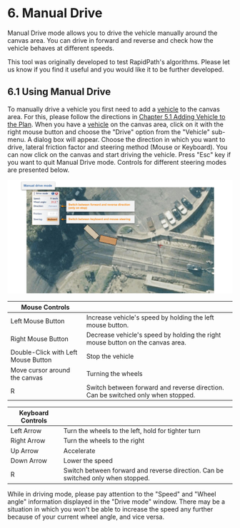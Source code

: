 # 6. Manual Drive

Manual Drive mode allows you to drive the vehicle manually around the canvas area. You can drive in forward and reverse and check how the vehicle behaves at different speeds.

This tool was originally developed to test RapidPath's algorithms. Please let us know if you find it useful and you would like it to be further developed.

## 6.1 Using Manual Drive

To manually drive a vehicle you first need to add a [vehicle](Definitions) to the canvas area. For this, please follow the directions in [Chapter 5.1 Adding Vehicle to the Plan](Preparing-Swept-Path-Analysis#51-adding-vehicle-to-the-plan). When you have a [vehicle](Definitions) on the canvas area, click on it with the right mouse button and choose the "Drive" option from the "Vehicle" sub-menu. A dialog box will appear.
Choose the direction in which you want to drive, lateral friction factor and steering method (Mouse or Keyboard).
You can now click on the canvas and start driving the vehicle. Press "Esc" key if you want to quit Manual Drive mode. Controls for different steering modes are presented below.

![Manual Drive mode](Resources/Manual_Drive_mode.png)

<!-- _Figure 6.1 Manual Drive mode_ -->

|Mouse Controls||
|---|---|
|Left Mouse Button | Increase vehicle's speed by holding the left mouse button. |
|Right Mouse Button | Decrease vehicle's speed by holding the right mouse button on the canvas area. |
|Double-Click with Left Mouse Button | Stop the vehicle|
|Move cursor around the canvas| Turning the wheels|
|R| Switch between forward and reverse direction. Can be switched only when stopped. |

|Keyboard Controls||
|---|---|
|Left Arrow| Turn the wheels to the left, hold for tighter turn|
|Right Arrow| Turn the wheels to the right|
|Up Arrow| Accelerate |
|Down Arrow| Lower the speed |
|R| Switch between forward and reverse direction. Can be switched only when stopped. |

While in driving mode, please pay attention to the "Speed" and "Wheel angle" information displayed in the "Drive mode" window. There may be a situation in which you won't be able to increase the speed any further because of your current wheel angle, and vice versa.
